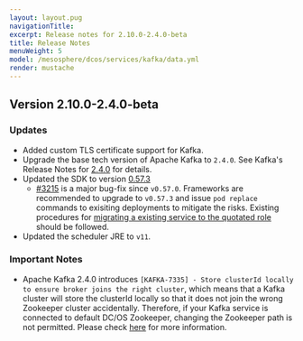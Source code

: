 ```yaml
---
layout: layout.pug
navigationTitle:
excerpt: Release notes for 2.10.0-2.4.0-beta
title: Release Notes
menuWeight: 5
model: /mesosphere/dcos/services/kafka/data.yml
render: mustache
---
```


## Version 2.10.0-2.4.0-beta

### Updates
- Added custom TLS certificate support for Kafka.
- Upgrade the base tech version of Apache Kafka to `2.4.0`. See Kafka's Release Notes for [2.4.0](https://www.apache.org/dist/kafka/2.4.0/RELEASE_NOTES.html) for details.
- Updated the SDK to version [0.57.3](https://github.com/mesosphere/dcos-commons/releases/tag/0.57.3)
  - [#3215](https://github.com/mesosphere/dcos-commons/pull/3215) is a major bug-fix since `v0.57.0`. Frameworks are recommended to upgrade to `v0.57.3` and issue `pod replace` commands to exisiting deployments to mitigate the risks. Existing procedures for [migrating a existing service to the quotated role](https://github.com/mesosphere/dcos-commons/releases/tag/0.57.0#migrate-an-existing-deployed-service-to-use-quota-support) should be followed.
- Updated the scheduler JRE to `v11`.

### Important Notes
- Apache Kafka 2.4.0 introduces `[KAFKA-7335] - Store clusterId locally to ensure broker joins the right cluster`, which means that a Kafka cluster will store the clusterId locally so that it does not join the wrong Zookeeper cluster accidentally. Therefore, if your Kafka service is connected to default DC/OS Zookeeper, changing the Zookeeper path is not permitted. Please check [here](https://issues.apache.org/jira/browse/KAFKA-7335) for more information.

